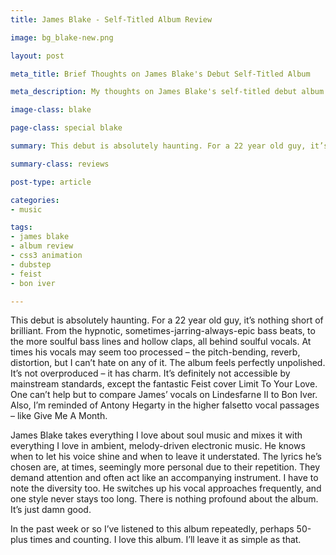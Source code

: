 ```yaml
---
title: James Blake - Self-Titled Album Review

image: bg_blake-new.png

layout: post

meta_title: Brief Thoughts on James Blake's Debut Self-Titled Album

meta_description: My thoughts on James Blake's self-titled debut album - describing my admiration for the record and experimenting with CSS3's webkit animation.

image-class: blake

page-class: special blake

summary: This debut is absolutely haunting. For a 22 year old guy, it’s nothing short of brilliant.

summary-class: reviews

post-type: article

categories:
- music

tags:
- james blake
- album review
- css3 animation
- dubstep
- feist
- bon iver

---
```


This debut is absolutely haunting. For a 22 year old guy, it’s nothing short of brilliant. From the hypnotic, sometimes-jarring-always-epic bass beats, to the more soulful bass lines and hollow claps, all behind soulful vocals. At times his vocals may seem too processed – the pitch-bending, reverb, distortion, but I can’t hate on any of it. The album feels perfectly unpolished. It’s not overproduced – it has charm. It’s definitely not accessible by mainstream standards, except the fantastic Feist cover Limit To Your Love. One can’t help but to compare James’ vocals on Lindesfarne II to Bon Iver. Also, I’m reminded of Antony Hegarty in the higher falsetto vocal passages – like Give Me A Month.

James Blake takes everything I love about soul music and mixes it with everything I love in ambient, melody-driven electronic music. He knows when to let his voice shine and when to leave it understated. The lyrics he’s chosen are, at times, seemingly more personal due to their repetition. They demand attention and often act like an accompanying instrument. I have to note the diversity too. He switches up his vocal approaches frequently, and one style never stays too long. There is nothing profound about the album. It’s just damn good.

In the past week or so I’ve listened to this album repeatedly, perhaps 50-plus times and counting. I love this album. I’ll leave it as simple as that.
